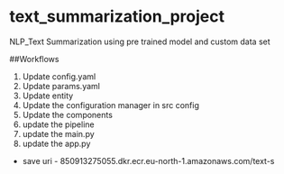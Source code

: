 # text_summarization_project
NLP_Text Summarization using pre trained model and custom data set


##Workflows
1. Update config.yaml
2. Update params.yaml
3. Update entity
4. Update the configuration manager in src config
5. Update the components
6. update the pipeline
7. update the main.py
8. update the app.py


- save uri - 850913275055.dkr.ecr.eu-north-1.amazonaws.com/text-s